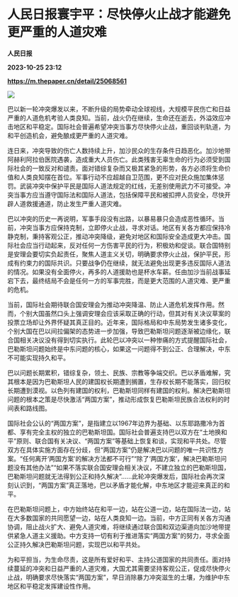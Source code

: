 # 人民日报寰宇平：尽快停火止战才能避免更严重的人道灾难
**人民日报**

**2023-10-25 23:12**

**https://m.thepaper.cn/detail/25068561**

![](https://imagecloud.thepaper.cn/thepaper/image/275/712/169.jpg)

巴以新一轮冲突爆发以来，不断升级的局势牵动全球视线，大规模平民伤亡和日益严重的人道危机考验人类良知。当前，战火仍在继续，生命还在逝去，外溢效应冲击地区和平稳定。国际社会普遍希望冲突当事方尽快停火止战，重回谈判轨道，为和平创造机会，避免酿成更严重的人道灾难。

连日来，冲突导致的伤亡人数持续上升，加沙民众的生存条件日趋恶化。加沙地带阿赫利阿拉伯医院遇袭，造成重大人员伤亡。此类残害无辜生命的行为必须受到国际社会的一致反对和谴责。面对错综复杂而又极其紧急的形势，各方必须将生命价值和人类良知摆在首位。军事行动不应超越自卫范围，更不应对民众施加集体惩罚。武装冲突中保护平民是国际人道法规定的红线，无差别使用武力不可接受。冲突当事方应当遵守国际法和国际人道法，包括保障平民和被扣押人员安全，尽快开辟人道救援通道，防止发生严重人道灾难。

巴以冲突的历史一再说明，军事手段没有出路，以暴易暴只会造成恶性循环。当前，冲突当事方应保持克制，立即停火止战，寻求对话。地区有关各方都应保持冷静克制，秉持客观公正，推动冲突降级，避免对地区和国际安全造成更大冲击。国际社会应当行动起来，反对任何一方伤害平民的行为，积极劝和促谈。联合国特别是安理会要切实负起责任，聚焦人道主义关切，明确要求停火止战，保护平民，形成有约束力的国际共识。只要战争仍在继续，就无法避免出现更多违反国际人道法的情况。如果没有全面停火，再多的人道援助也是杯水车薪。任由加沙当前战事延宕下去，最终结局不会是任何一方的军事完胜，而是更大范围的人道灾难、更严重的危机。

当前，国际社会期待联合国安理会为推动冲突降温、防止人道危机发挥作用。然而，个别大国虽然口头上强调安理会应该采取正确的行动，但其对有关决议草案的投票立场却让外界怀疑其真正目的。近年来，国际格局和中东局势发生诸多变化，个别大国在巴以间拉偏架的态势进一步加强，导致巴勒斯坦问题逐渐被边缘化，联合国相关决议没有得到切实执行。此轮巴以冲突以一种惨痛的方式提醒国际社会，巴勒斯坦问题始终是中东问题的核心，如果这一问题得不到公正、合理解决，中东不可能实现持久和平。

巴以问题长期累积，错综复杂，领土、民族、宗教等争端交织。巴以矛盾难解，究其根本是因为巴勒斯坦人民的建国权长期遭到搁置，生存权长期不能落实，回归权长期遭到漠视。以色列有建国的权利，巴勒斯坦同样有建国的权利。解决巴勒斯坦问题的根本之策是尽快激活“两国方案”，推动形成恢复巴勒斯坦民族合法权利的时间表和路线图。

国际社会公认的“两国方案”，是指建立以1967年边界为基础、以东耶路撒冷为首都、享有完全主权的独立的巴勒斯坦国。国际社会普遍支持巴以双方在“土地换和平”原则、联合国有关决议、“两国方案”等基础上恢复和谈，实现和平共处。尽管双方在具体实施方面存在分歧，但“两国方案”仍是解决巴以问题的唯一共识性方案。“任何离开‘两国方案’的解决方法都不可行”“除了‘两国方案’，解决巴勒斯坦问题没有其他办法”“如果不落实联合国安理会相关决议，不建立独立的巴勒斯坦国，巴勒斯坦问题就无法得到公正和持久解决”……此轮冲突爆发后，国际社会再次深刻认识到，“两国方案”真正落地，巴以矛盾才能化解，中东地区才能迎来真正的和平。

在巴勒斯坦问题上，中方始终站在和平一边，站在公道一边，站在国际法一边，站在大多数国家的共同愿望一边，站在人类良知一边。当前，中方正同有关各方沟通协调，阻止战火扩大、避免人道灾难，将继续通过联合国和双边渠道向加沙地带提供紧急人道主义援助。中方支持一切有利于推进落实“两国方案”的努力，寻求全面公正持久解决巴勒斯坦问题，实现巴以和平共处。

为和平担当，为生命尽责，这是所有爱好和平、主持公道国家的共同责任。面对持续蔓延的冲突和日益严重的人道灾难，大国尤其需要坚持客观公正，促成尽快停火止战，明确要求尽快落实“两国方案”，早日消除暴力冲突滋生的土壤，为维护中东地区和平稳定发挥建设性作用。